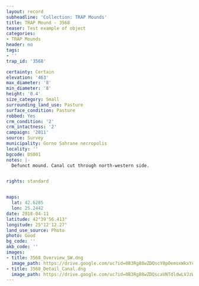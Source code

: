 ```yaml
---
layout: record
subheadline: 'Collection: TRAP Mounds'
title: TRAP Mound - 3568
teaser: Test example of object
categories:
- TRAP Mounds
header: no
tags:
- ''
trap_id: '3568'

certainty: Certain
elevation: '463'
max_diameter: '8'
min_diameter: '8'
height: '0.4'
size_category: Small
surrounding_land_use: Pasture
surface_condition: Pasture
robbed: Yes
crm_condition: '2'
crm_intactness: '2'
campaign: '2011'
source: Survey
municipality: Gorno Sahrane necropolis
locality: ''
bgcode: DS001
notes: |-
  Defunct mound. Canal cut through north-western side.


rights: standard


maps:
  lat: 42.6285
  lon: 25.2442
date: 2018-04-11
latitude: 42°39'56.413"
longitude: 25°12'12.27"
land_use_source: Photo
photo: Good
bg_code: ''
akb_code: ''
images:
- title: 3568_Overview_SW.dng
  image_path: https://drive.google.com/uc?id=0B3Rg88wZDQscY0pOemoxWkxYc1E
- title: 3568_Detail_Canal.dng
  image_path: https://drive.google.com/uc?id=0B3Rg88wZDQscaVNTdldwLVJzWTQ
---
```

